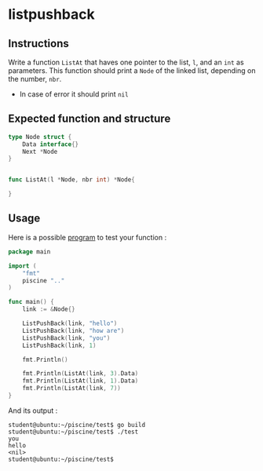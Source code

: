 # listpushback

## Instructions

Write a function `ListAt` that haves one pointer to the list, `l`, and an `int` as parameters. This function should print a `Node` of the linked list, depending on the number, `nbr`.

- In case of error it should print `nil` 

## Expected function and structure

```go
type Node struct {
	Data interface{}
	Next *Node
}


func ListAt(l *Node, nbr int) *Node{

}
```

## Usage

Here is a possible [program](TODO-LINK) to test your function :

```go
package main

import (
	"fmt"
	piscine ".."
)

func main() {
	link := &Node{}

	ListPushBack(link, "hello")
	ListPushBack(link, "how are")
	ListPushBack(link, "you")
	ListPushBack(link, 1)

	fmt.Println()

	fmt.Println(ListAt(link, 3).Data)
	fmt.Println(ListAt(link, 1).Data)
	fmt.Println(ListAt(link, 7))
}

```

And its output :

```console
student@ubuntu:~/piscine/test$ go build
student@ubuntu:~/piscine/test$ ./test
you
hello
<nil>
student@ubuntu:~/piscine/test$
```
